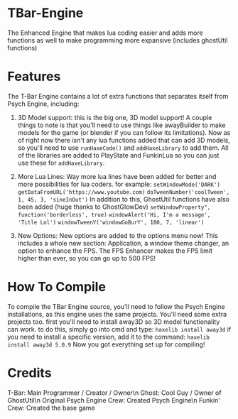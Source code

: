 # TBar-Engine
The Enhanced Engine that makes lua coding easier and adds more functions as well to make programming more expansive (includes ghostUtil functions)
# Features
The T-Bar Engine contains a lot of extra functions that separates itself from Psych Engine, including:
1. 3D Model support:
  this is the big one, 3D model support! A couple things to note is that you'll need to use things like awayBuilder to make   models for the game (or blender if you can follow its limitations). Now as of right now there isn't any lua functions       added that can add 3D models, so you'll need to use ```runHaxeCode()``` and ```addHaxeLibrary``` to add them. All of the 
  libraries are added to PlayState and FunkinLua so you can just use these for ```addHaxeLibrary```.

2. More Lua Lines:
   Way more lua lines have been added for better and more possibilities for lua coders. for example:
   ```setWindowMode('DARK')```
   ```getDataFromURL('https://www.youtube.com)```
   ```doTweenNumber('coolTween', 1, 45, 3, 'sineInOut')```
  In addition to this, GhostUtil functions have also been added (huge thanks to GhostGlowDev)
   ```setWindowProperty", function('borderless', true)```
   ```windowAlert('Hi, I'm a message', 'Title Lol')```
   ```windowTweenY('windowGoBurY', 100, 7, 'linear')```

4. New Options:
   New options are added to the options menu now! This includes a whole new section: Application, a window theme changer,      an option to enhance the FPS. The FPS Enhancer makes the FPS limit higher than ever, so you can go up to 500 FPS!
   
# How To Compile
To compile the TBar Engine source, you'll need to follow the Psych Engine installations, as this engine uses the same projects.
You'll need some extra projects too. first you'll need to install away3D so 3D model functionality can work. to do this, simply go into cmd and type:
```haxelib install away3d```
if you need to install a specific version, add it to the command:
```haxelib install away3d 5.0.9```
Now you got everything set up for compiling!

# Credits
T-Bar: Main Programmer / Creator / Owner\n
Ghost: Cool Guy / Owner of GhostUtil\n
Original Psych Engine Crew: Created Psych Engine\n
Funkin' Crew: Created the base game

